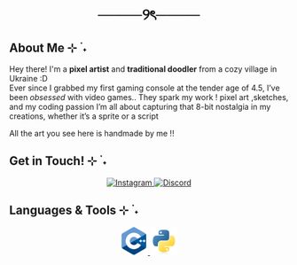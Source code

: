 
<div align="center">
  <h1>────୨ৎ────</h1>

</div>

## About Me ⊹ ࣪ ˖

Hey there! I'm a **pixel artist** and **traditional doodler** from a cozy village in Ukraine :D  
Ever since I grabbed my first gaming console at the tender age of 4.5, I’ve been *obsessed* with video games.. They spark my work ! pixel art ,sketches, and my coding passion 
I’m all about capturing that 8-bit nostalgia in my creations, whether it’s a sprite or a script 

All the art you see here is handmade by me !!

## Get in Touch! ⊹ ࣪ ˖
<p align="center">
  <a href="https://instagram.com/nastiuchaa" target="_blank">
    <img src="https://raw.githubusercontent.com/rahuldkjain/github-profile-readme-generator/master/src/images/icons/Social/instagram.svg" alt="Instagram" height="40" width="40"/>
  </a>
  <a href="https://discord.gg/nastiuchaa" target="_blank">
    <img src="https://raw.githubusercontent.com/rahuldkjain/github-profile-readme-generator/master/src/images/icons/Social/discord.svg" alt="Discord" height="40" width="40"/>
  </a>
</p>

## Languages & Tools ⊹ ࣪ ˖
<p align="center">
  <a href="https://www.w3schools.com/cpp/" target="_blank">
    <img src="https://raw.githubusercontent.com/devicons/devicon/master/icons/cplusplus/cplusplus-original.svg" alt="C++" width="50" height="50"/>
  </a>
  <a href="https://www.python.org" target="_blank">
    <img src="https://raw.githubusercontent.com/devicons/devicon/master/icons/python/python-original.svg" alt="Python" width="50" height="50"/>
  </a>
</p>
